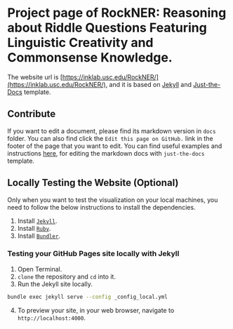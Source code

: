 # Project page of RockNER: Reasoning about Riddle Questions Featuring Linguistic Creativity and Commonsense Knowledge.

The website url is [https://inklab.usc.edu/RockNER/](https://inklab.usc.edu/RockNER/), and it is based on [Jekyll](https://docs.github.com/en/github/working-with-github-pages/setting-up-a-github-pages-site-with-jekyll) and [Just-the-Docs](https://pmarsceill.github.io/just-the-docs/) template.


## Contribute

If you want to edit a document, please find its markdown version in `docs` folder. You can also find click the `Edit this page on GitHub.` link in the footer of the page that you want to edit. 
You can find useful examples and instructions [here](https://pmarsceill.github.io/just-the-docs/), for editing the markdown docs with `just-the-docs` template.


## Locally Testing the Website (Optional)

Only when you want to test the visualization on your local machines, you need to follow the below instructions to install the dependencies.

1. Install [`Jekyll`](https://jekyllrb.com/docs/installation/).
2. Install [`Ruby`](https://www.ruby-lang.org/en/documentation/installation/). 
3. Install [`Bundler`](https://bundler.io). 


### Testing your GitHub Pages site locally with Jekyll
1. Open Terminal.
2. `clone` the repository and `cd` into it.
3. Run the Jekyll site locally.
```bash
bundle exec jekyll serve --config _config_local.yml
``` 
4. To preview your site, in your web browser, navigate to `http://localhost:4000`.

